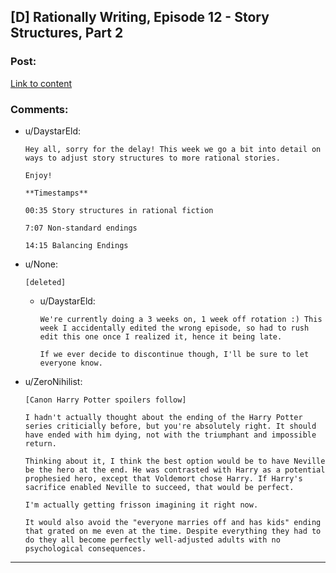 ## [D] Rationally Writing, Episode 12 - Story Structures, Part 2

### Post:

[Link to content](http://www.daystareld.com/podcast/rationally-writing-12/)

### Comments:

- u/DaystarEld:
  ```
  Hey all, sorry for the delay! This week we go a bit into detail on ways to adjust story structures to more rational stories.

  Enjoy!

  **Timestamps**

  00:35 Story structures in rational fiction

  7:07 Non-standard endings

  14:15 Balancing Endings
  ```

- u/None:
  ```
  [deleted]
  ```

  - u/DaystarEld:
    ```
    We're currently doing a 3 weeks on, 1 week off rotation :) This week I accidentally edited the wrong episode, so had to rush edit this one once I realized it, hence it being late.

    If we ever decide to discontinue though, I'll be sure to let everyone know.
    ```

- u/ZeroNihilist:
  ```
  [Canon Harry Potter spoilers follow]

  I hadn't actually thought about the ending of the Harry Potter series criticially before, but you're absolutely right. It should have ended with him dying, not with the triumphant and impossible return.

  Thinking about it, I think the best option would be to have Neville be the hero at the end. He was contrasted with Harry as a potential prophesied hero, except that Voldemort chose Harry. If Harry's sacrifice enabled Neville to succeed, that would be perfect.

  I'm actually getting frisson imagining it right now.

  It would also avoid the "everyone marries off and has kids" ending that grated on me even at the time. Despite everything they had to do they all become perfectly well-adjusted adults with no psychological consequences.
  ```

---

